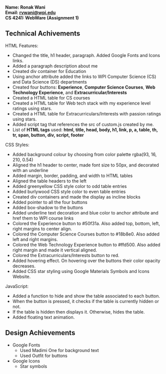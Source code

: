 **Name: Ronak Wani**  
**Email: rvwani@wpi.edu**  
**CS 4241: WebWare (Assignment 1)**

## Technical Achivements

HTML Features: 

- Changed the title, h1 header, paragraph. Added Google Fonts and Icons links.
- Added a paragraph description about me
- Created div container for Education
- Using anchor attribute added the links to WPI Computer Science (CS) and Data Science (DS) departments
- Created four buttons: **Experience**, **Computer Science Courses**, **Web Technology Experience**, and **Extracurricular/Interests**
- Created a HTML table for CS courses
- Created a HTML table for Web tech stack with my experience level ratings using stars.
- Created a HTML table for Extracurriculars/Interests with passion ratings using stars.
- Added script tag that references the src of custom.js created by me.
- List of **HTML tags** used: **html, title, head, body, h1, link, p, a, table, th, tr, span, button, div, script, footer**

CSS Styles:  

- Added background colour by choosing from color palette rgba(93, 16, 210, 0.54)
- Aligned the h1 header to center, made font size to 50px, and decorated with an underline
- Added margin, border, padding, and width to HTML tables
- Aligned the table headers to the left
- Added greenyellow CSS style color to odd table entries
- Added burlywood CSS style color to even table entries
- Created div containers and made the display as incline blocks
- Added pointer to all the four buttons
- Added box-shadow to the buttons
- Added underline text decoration and blue color to anchor attribute and href them to WPI course links
- Colored the Experience button to #50f31a. Also added top, bottom, left, right margins to center align.
- Colored the Computer Science Courses button to #18b8e0. Also added left and right margins.
- Colored the Web Technology Experience button to #ffd500. Also added right margin and made it vertical aligned.
- Colored the Extracurriculars/Interests button to red.
- Added hovering effect. On hovering over the buttons their color opacity decreases.
- Added CSS star styling using Google Materials Symbols and Icons Website.

JavaScript:

- Added a function to hide and show the table associated to each button.
- When the button is pressed, it checks if the table is currently hidden or not.
- If the table is hidden then displays it. Otherwise, hides the table.
- Added floating text animation.

## Design Achievements

- Google Fonts
  - Used Madimi One for background text
  - Used Outfit for buttons
- Google Icons
  - Star symbols
